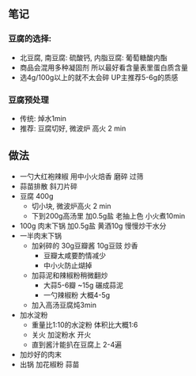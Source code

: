 
## 笔记
### 豆腐的选择:
- 北豆腐, 南豆腐: 硫酸钙, 内脂豆腐: 葡萄糖酸内酯
- 商品会混用多种凝固剂 所以最好看含量表里蛋白质含量
- 选4g/100g以上的就不太会碎 UP主推荐5-6g的质感
### 豆腐预处理
- 传统: 焯水1min
- 推荐: 豆腐切好, 微波炉 高火 2 min

## 做法
- 一勺大红袍辣椒 用中小火焙香 磨碎 过筛
- 蒜苗排散 斜刀片碎
- 豆腐 400g
  - 切小块, 微波炉高火 2 min
  - 下到200g高汤里 加0.5g盐 老抽上色 小火煮10min
- 100g 肉末下锅 加0.5g盐 黄酒10g 慢慢炒干水分
- 一半肉末下锅
  - 加剁碎的 30g豆瓣酱 10g豆豉 炒香
    - 豆瓣太咸要酌情减少
    - 中小火防止煳掉
  - 加蒜泥和辣椒粉稍微翻炒
    - 大蒜5-6瓣 ~15g 碾成蒜泥
    - 一勺辣椒粉 大概4-5g
  - 加入高汤豆腐炖3min
- 加水淀粉
  - 重量比1:10的水淀粉 体积比大概1:6
  - 关火 加淀粉水 开火
  - 直到酱汁能扒在豆腐上 2-4遍
- 加炒好的肉末
- 出锅 加花椒粉 蒜苗
